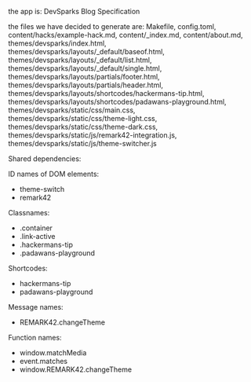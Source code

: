 the app is: DevSparks Blog Specification

the files we have decided to generate are: Makefile, config.toml, content/hacks/example-hack.md, content/_index.md, content/about.md, themes/devsparks/index.html, themes/devsparks/layouts/_default/baseof.html, themes/devsparks/layouts/_default/list.html, themes/devsparks/layouts/_default/single.html, themes/devsparks/layouts/partials/footer.html, themes/devsparks/layouts/partials/header.html, themes/devsparks/layouts/shortcodes/hackermans-tip.html, themes/devsparks/layouts/shortcodes/padawans-playground.html, themes/devsparks/static/css/main.css, themes/devsparks/static/css/theme-light.css, themes/devsparks/static/css/theme-dark.css, themes/devsparks/static/js/remark42-integration.js, themes/devsparks/static/js/theme-switcher.js

Shared dependencies:

ID names of DOM elements:
- theme-switch
- remark42

Classnames:
- .container
- .link-active
- .hackermans-tip
- .padawans-playground

Shortcodes:
- hackermans-tip
- padawans-playground

Message names:
- REMARK42.changeTheme

Function names:
- window.matchMedia
- event.matches
- window.REMARK42.changeTheme